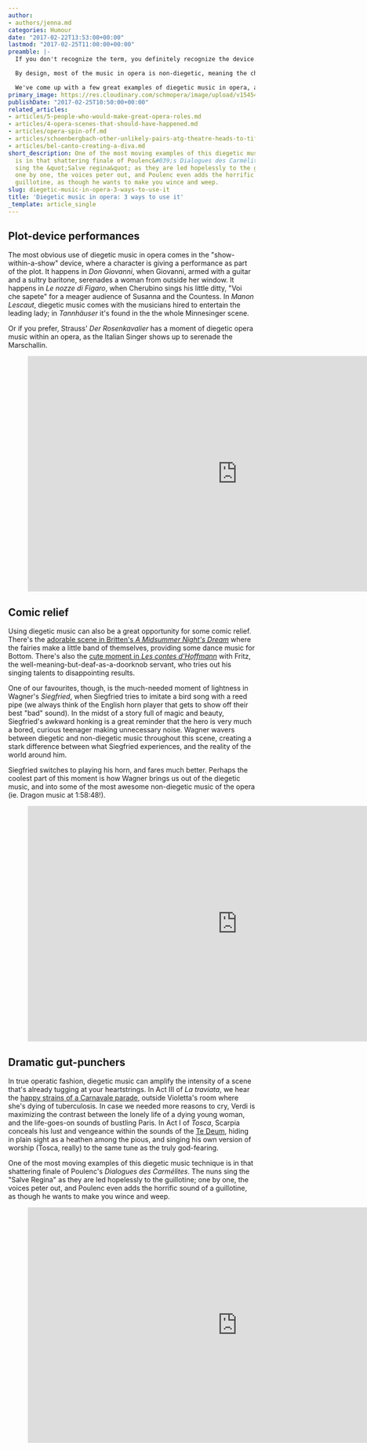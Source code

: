 ```yaml
---
author:
- authors/jenna.md
categories: Humour
date: "2017-02-22T13:53:00+00:00"
lastmod: "2017-02-25T11:00:00+00:00"
preamble: |-
  If you don't recognize the term, you definitely recognize the device. [Diegetic music](https://en.wikipedia.org/wiki/Diegesis#Film_sound_and_music) in a show - be it television, film, or even opera - is essentially music that the characters hear as well as the audience. In film and TV, often we realize that music is diegetic because it stops when a character switches off a radio, or pulls headphones out of their ears.

  By design, most of the music in opera is non-diegetic, meaning the characters in opera do not hear it. But often composers will get creative with the medium of opera, using the music itself to bring the audience closer to the character's experience.

  We've come up with a few great examples of diegetic music in opera, and how the device can offer comic relief, dramatic irony, and even shows within the show.
primary_image: https://res.cloudinary.com/schmopera/image/upload/v1545409169/media/webhook-uploads/1487780297878/2017-02-22---Radio.jpg.jpg
publishDate: "2017-02-25T10:50:00+00:00"
related_articles:
- articles/5-people-who-would-make-great-opera-roles.md
- articles/4-opera-scenes-that-should-have-happened.md
- articles/opera-spin-off.md
- articles/schoenbergbach-other-unlikely-pairs-atg-theatre-heads-to-tiff.md
- articles/bel-canto-creating-a-diva.md
short_description: One of the most moving examples of this diegetic music technique
  is in that shattering finale of Poulenc&#039;s Dialogues des Carmélites. The nuns
  sing the &quot;Salve regina&quot; as they are led hopelessly to the guillotine;
  one by one, the voices peter out, and Poulenc even adds the horrific sound of a
  guillotine, as though he wants to make you wince and weep.
slug: diegetic-music-in-opera-3-ways-to-use-it
title: 'Diegetic music in opera: 3 ways to use it'
_template: article_single
---
```


## Plot-device performances

The most obvious use of diegetic music in opera comes in the "show-within-a-show" device, where a character is giving a performance as part of the plot. It happens in *Don Giovanni*, when Giovanni, armed with a guitar and a sultry baritone, serenades a woman from outside her window. It happens in *Le nozze di Figaro*, when Cherubino sings his little ditty, "Voi che sapete" for a meager audience of Susanna and the Countess. In *Manon Lescaut*, diegetic music comes with the musicians hired to entertain the leading lady; in *Tannhäuser* it's found in the the whole Minnesinger scene. 

Or if you prefer, Strauss' *Der Rosenkavalier* has a moment of diegetic opera music within an opera, as the Italian Singer shows up to serenade the Marschallin.

<figure data-type="video">
<iframe width="854" height="480" src="https://www.youtube.com/embed/omFIvIqDhWo?start=2345" frameborder="0" allowfullscreen></iframe>
</figure>

## Comic relief

Using diegetic music can also be a great opportunity for some comic relief. There's the [adorable scene in Britten's *A Midsummer Night's Dream*](https://youtu.be/ysEuB-eAXp0?t=4364) where the fairies make a little band of themselves, providing some dance music for Bottom. There's also the [cute moment in *Les contes d'Hoffmann*](https://youtu.be/Usbhh-O7w3I?t=551) with Fritz, the well-meaning-but-deaf-as-a-doorknob servant, who tries out his singing talents to disappointing results.

One of our favourites, though, is the much-needed moment of lightness in Wagner's *Siegfried*, when Siegfried tries to imitate a bird song with a reed pipe (we always think of the English horn player that gets to show off their best "bad" sound). In the midst of a story full of magic and beauty, Siegfried's awkward honking is a great reminder that the hero is very much a bored, curious teenager making unnecessary noise. Wagner wavers between diegetic and non-diegetic music throughout this scene, creating a stark difference between what Siegfried experiences, and the reality of the world around him.

Siegfried switches to playing his horn, and fares much better. Perhaps the coolest part of this moment is how Wagner brings us out of the diegetic music, and into some of the most awesome non-diegetic music of the opera (ie. Dragon music at 1:58:48!).

<figure data-type="video">
<iframe width="854" height="480" src="https://www.youtube.com/embed/7Y2-aiKrvAw?start=6824" frameborder="0" allowfullscreen></iframe>
</figure>

## Dramatic gut-punchers

In true operatic fashion, diegetic music can amplify the intensity of a scene that's already tugging at your heartstrings. In Act III of *La traviata*, we hear the [happy strains of a Carnavale parade](https://youtu.be/1-jHIfm3_oI?t=6940), outside Violetta's room where she's dying of tuberculosis. In case we needed more reasons to cry, Verdi is maximizing the contrast between the lonely life of a dying young woman, and the life-goes-on sounds of bustling Paris. In Act I of *Tosca*, Scarpia conceals his lust and vengeance within the sounds of the [Te Deum](https://youtu.be/FHOJCdfBFQg), hiding in plain sight as a heathen among the pious, and singing his own version of worship (Tosca, really) to the same tune as the truly god-fearing.

One of the most moving examples of this diegetic music technique is in that shattering finale of Poulenc's *Dialogues des Carmélites*. The nuns sing the "Salve Regina" as they are led hopelessly to the guillotine; one by one, the voices peter out, and Poulenc even adds the horrific sound of a guillotine, as though he wants to make you wince and weep.

<figure data-type="video">
<iframe width="854" height="480" src="https://www.youtube.com/embed/eFL2iu4faEU" frameborder="0" allowfullscreen></iframe>
</figure>
